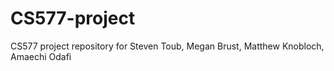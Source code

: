 # CS577-project
CS577 project repository for Steven Toub, Megan Brust, Matthew Knobloch, Amaechi Odafi
